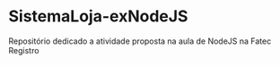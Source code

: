 # SistemaLoja-exNodeJS
Repositório dedicado a atividade proposta na aula de NodeJS na Fatec Registro
